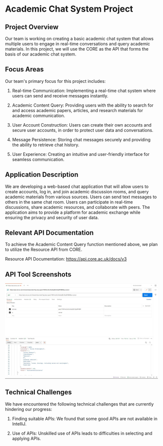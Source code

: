 ﻿# Academic Chat System Project

## Project Overview
Our team is working on creating a basic academic chat system that allows multiple users to engage in real-time 
conversations and query academic materials. In this project, we will use the CORE as the API that forms the basis of our
academic chat system.

## Focus Areas
Our team's primary focus for this project includes:

1. Real-time Communication: Implementing a real-time chat system where users can send and receive messages instantly.

2. Academic Content Query: Providing users with the ability to search for and access academic papers, articles, and research materials for academic communication.

3. User Account Construction: Users can create their own accounts and secure user accounts, in order to protect user data and conversations.

4. Message Persistence: Storing chat messages securely and providing the ability to retrieve chat history.

5. User Experience: Creating an intuitive and user-friendly interface for seamless communication.

## Application Description
We are developing a web-based chat application that will allow users to create accounts, log in, and join academic 
discussion rooms, and query academic materials from various sources. Users can send text messages to others in the same
chat room. Users can participate in real-time discussions, share academic resources, and collaborate with peers. The 
application aims to provide a platform for academic exchange while ensuring the privacy and security of user data.

## Relevant API Documentation
To achieve the Academic Content Query function mentioned above, we plan to utilize the Resource API from CORE.

Resource API Documentation: https://api.core.ac.uk/docs/v3

## API Tool Screenshots

![CSC207.jpg](CSC207.jpg)

## Technical Challenges
We have encountered the following technical challenges that are currently hindering our progress:

1. Finding suitable APIs: We found that some good APIs are not available in IntelliJ.

2. Use of APIs: Unskilled use of APIs leads to difficulties in selecting and applying APIs.

